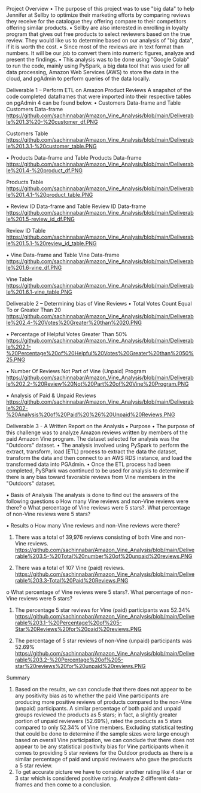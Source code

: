 Project Overview
•	The purpose of this project was to use "big data" to help Jennifer at Sellby to optimize their marketing efforts by comparing reviews they receive for the catalogue they offering compare to their competitors offering similar products.
•	 Sellby are also interested in enrolling in loyalty program that gives out free products to select reviewers based on the true review. They would like us to determine based on our analysis of "big data", if it is worth the cost. 
•	Since most of the reviews are in text format than numbers. It will be our job to convert them into numeric figures, analyze and present the findings.
•	This analysis was to be done using "Google Colab" to run the code, mainly using PySpark, a big data tool that was used for all data processing, Amazon Web Services (AWS) to store the data in the cloud, and pgAdmin to perform queries of the data locally.

Deliverable 1 – Perform ETL on Amazon Product Reviews
A snapshot of the code completed dataframes that were imported into their respective tables on pgAdmin 4 can be found below.
•	Customers Data-frame and Table
Customers Data-frame
https://github.com/sachinnabar/Amazon_Vine_Analysis/blob/main/Deliverable%201.3%20-%20customer_df.PNG
 
Customers Table
https://github.com/sachinnabar/Amazon_Vine_Analysis/blob/main/Deliverable%201.3.1-%20customer_table.PNG
 

•	Products Data-frame and Table
Products Data-frame
 https://github.com/sachinnabar/Amazon_Vine_Analysis/blob/main/Deliverable%201.4-%20product_df.PNG
 
Products Table
https://github.com/sachinnabar/Amazon_Vine_Analysis/blob/main/Deliverable%201.4.1-%20product_table.PNG
 
•	Review ID Data-frame and Table
Review ID Data-frame
https://github.com/sachinnabar/Amazon_Vine_Analysis/blob/main/Deliverable%201.5-review_id_df.PNG
 
Review ID Table
https://github.com/sachinnabar/Amazon_Vine_Analysis/blob/main/Deliverable%201.5.1-%20review_id_table.PNG
 
•	Vine Data-frame and Table
Vine Data-frame
https://github.com/sachinnabar/Amazon_Vine_Analysis/blob/main/Deliverable%201.6-vine_df.PNG
 
Vine Table
 https://github.com/sachinnabar/Amazon_Vine_Analysis/blob/main/Deliverable%201.6.1-vine_table.PNG
 









Deliverable 2 – Determining bias of Vine Reviews
•	Total Votes Count Equal To or Greater Than 20
https://github.com/sachinnabar/Amazon_Vine_Analysis/blob/main/Deliverable%202.4-%20Votes%20Greater%20than%2020.PNG
 


•	Percentage of Helpful Votes Greater Than 50%
https://github.com/sachinnabar/Amazon_Vine_Analysis/blob/main/Deliverable%202.1-%20Percentage%20of%20Helpful%20Votes%20Greater%20than%2050%25.PNG
 
•	Number Of Reviews Not Part of Vine (Unpaid) Program
https://github.com/sachinnabar/Amazon_Vine_Analysis/blob/main/Deliverable%202.2-%20Review%20Not%20Part%20of%20Vine%20Program.PNG

 










•	Analysis of Paid & Unpaid Reviews
https://github.com/sachinnabar/Amazon_Vine_Analysis/blob/main/Deliverable%202-%20Analysis%20of%20Paid%20%26%20Unpaid%20Reviews.PNG
 





Deliverable 3 - A Written Report on the Analysis
•	Purpose
•	The purpose of this challenge was to analyze Amazon reviews written by members of the paid Amazon Vine program. The dataset selected for analysis was the "Outdoors" dataset. 
•	The analysis involved using PySpark to perform the extract, transform, load (ETL) process to extract the data the dataset, transform the data and then connect to an AWS RDS instance, and load the transformed data into PGAdmin. 
•	Once the ETL process had been completed, PySPark was continued to be used for analysis to determine if there is any bias toward favorable reviews from Vine members in the "Outdoors" dataset.


•	Basis of Analysis
The analysis is done to find out the answers of the following questions
o	How many Vine reviews and non-Vine reviews were there?
o	What percentage of Vine reviews were 5 stars?. What percentage of non-Vine reviews were 5 stars?


•	Results
o	How many Vine reviews and non-Vine reviews were there?

1.	There was a total of 39,976 reviews consisting of both Vine and non-Vine reviews.
https://github.com/sachinnabar/Amazon_Vine_Analysis/blob/main/Deliverable%203.5-%20Total%20number%20of%20unpaid%20reviews.PNG
 
2.	There was a total of 107 Vine (paid) reviews.
https://github.com/sachinnabar/Amazon_Vine_Analysis/blob/main/Deliverable%203.3-Total%20Paid%20Reviews.PNG 

 
o	What percentage of Vine reviews were 5 stars?. What percentage of non-Vine reviews were 5 stars?
1.	The percentage 5 star reviews for Vine (paid) participants was 52.34%
https://github.com/sachinnabar/Amazon_Vine_Analysis/blob/main/Deliverable%203.1-%20Percentage%20of%205-Star%20Reviews%20for%20paid%20reviews.PNG
 

2.	The percentage of 5 star reviews of non-Vine (unpaid) participants was 52.69% 
https://github.com/sachinnabar/Amazon_Vine_Analysis/blob/main/Deliverable%203.2-%20Percentage%20of%205-star%20reviews%20for%20unpaid%20reviews.PNG
 
Summary
1.	Based on the results, we can conclude that there does not appear to be any positivity bias as to whether the paid Vine participants are producing more positive reviews of products compared to the non-Vine (unpaid) participants. A similar percentage of both paid and unpaid groups reviewed the products as 5 stars; in fact, a slightly greater portion of unpaid reviewers (52.69%), rated the products as 5 stars compared to only 52.34% of Vine members. Excluding statistical testing that could be done to determine if the sample sizes were large enough based on overall Vine participation, we can conclude that there does not appear to be any statistical positivity bias for Vine participants when it comes to providing 5 star reviews for the Outdoor products as there is a similar percentage of paid and unpaid reviewers who gave the products a 5 star review.
2.	To get accurate picture we have to consider another rating like 4 star or 3 star which is considered positive rating. Analyze 2 different data-frames and then come to a conclusion.

